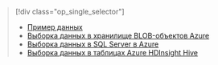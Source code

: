 > [!div class="op_single_selector"]
> * [Пример данных](../articles/machine-learning/machine-learning-data-science-sample-data.md)
> * [Выборка данных в хранилище BLOB-объектов Azure](../articles/machine-learning/machine-learning-data-science-sample-data-blob.md)
> * [Выборка данных в SQL Server в Azure](../articles/machine-learning/machine-learning-data-science-sample-data-sql-server.md)
> * [Выборка данных в таблицах Azure HDInsight Hive](../articles/machine-learning/machine-learning-data-science-sample-data-hive.md)
> 
> 

